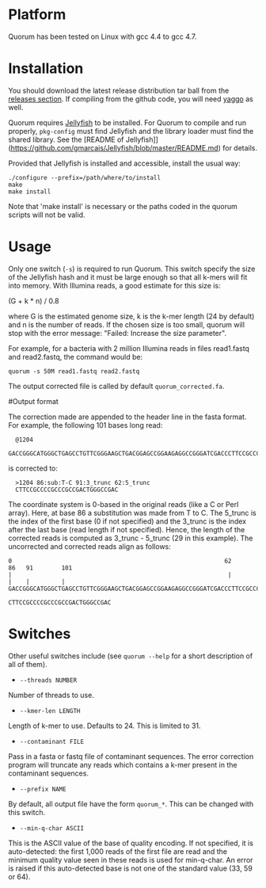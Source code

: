 # Platform

Quorum has been tested on Linux with gcc 4.4 to gcc 4.7.

# Installation


You should download the latest release distribution tar ball from the
[releases section](https://github.com/gmarcais/Quorum/releases). If
compiling from the github code, you will need
[yaggo](https://github.com/gmarcais/yaggo/releases) as well.

Quorum requires [Jellyfish](https://github.com/gmarcais/Jellyfish/releases) to be installed.
For Quorum to compile and
run properly, `pkg-config` must find Jellyfish and the library loader
must find the shared library. See the [README of Jellyfish]](https://github.com/gmarcais/Jellyfish/blob/master/README.md)
for details.

Provided that Jellyfish is installed and accessible, install the usual
way:

~~~
./configure --prefix=/path/where/to/install
make
make install
~~~

Note that 'make install' is necessary or the paths coded in the quorum
scripts will not be valid.

# Usage

Only one switch (`-s`) is required to run Quorum. This switch specify
the size of the Jellyfish hash and it must be large enough so that all
k-mers will fit into memory. With Illumina reads, a good estimate for
this size is:

  (G + k * n) / 0.8

where G is the estimated genome size, k is the k-mer length (24 by
default) and n is the number of reads. If the chosen size is too
small, quorum will stop with the error message: "Failed: Increase the
size parameter".

For example, for a bacteria with 2 million Illumina reads in files
read1.fastq and read2.fastq, the command would be:

~~~
quorum -s 50M read1.fastq read2.fastq
~~~

The output corrected file is called by default `quorum_corrected.fa`.

#Output format

The correction made are appended to the header line in the fasta
format. For example, the following 101 bases long read:

~~~
  @1204
  GACCGGGCATGGGCTGAGCCTGTTCGGGAAGCTGACGGAGCCGGAAGAGGCCGGGATCGACCCTTCCGCCCCGCCCGCCGACTGGGTCGACCGGCCGGGCG
~~~  

is corrected to:

~~~
  >1204 86:sub:T-C 91:3_trunc 62:5_trunc
  CTTCCGCCCCGCCCGCCGACTGGGCCGAC
~~~

The coordinate system is 0-based in the original reads (like a C or
Perl array). Here, at base 86 a substitution was made from T to C. The
5\_trunc is the index of the first base (0 if not specified) and the
3\_trunc is the index after the last base (read length if not
specified). Hence, the length of the corrected reads is computed as
3\_trunc - 5\_trunc (29 in this example). The uncorrected and corrected
reads align as follows:

~~~
0                                                            62                      86   91        101
|                                                             |                       |    |         |
GACCGGGCATGGGCTGAGCCTGTTCGGGAAGCTGACGGAGCCGGAAGAGGCCGGGATCGACCCTTCCGCCCCGCCCGCCGACTGGGTCGACCGGCCGGGCG
                                                              CTTCCGCCCCGCCCGCCGACTGGGCCGAC
~~~

# Switches

Other useful switches include (see `quorum --help` for a short
description of all of them).

* `--threads NUMBER`

Number of threads to use.

* `--kmer-len LENGTH`

Length of k-mer to use. Defaults to 24. This is limited to 31.

* `--contaminant FILE`

Pass in a fasta or fastq file of contaminant sequences. The error
correction program will truncate any reads which contains a k-mer
present in the contaminant sequences.

* `--prefix NAME`

By default, all output file have the form `quorum_*`. This can be
changed with this switch.

* `--min-q-char ASCII`

This is the ASCII value of the base of quality encoding. If not
specified, it is auto-detected: the first 1,000 reads of the first
file are read and the minimum quality value seen in these reads is
used for min-q-char. An error is raised if this auto-detected base is
not one of the standard value (33, 59 or 64).
